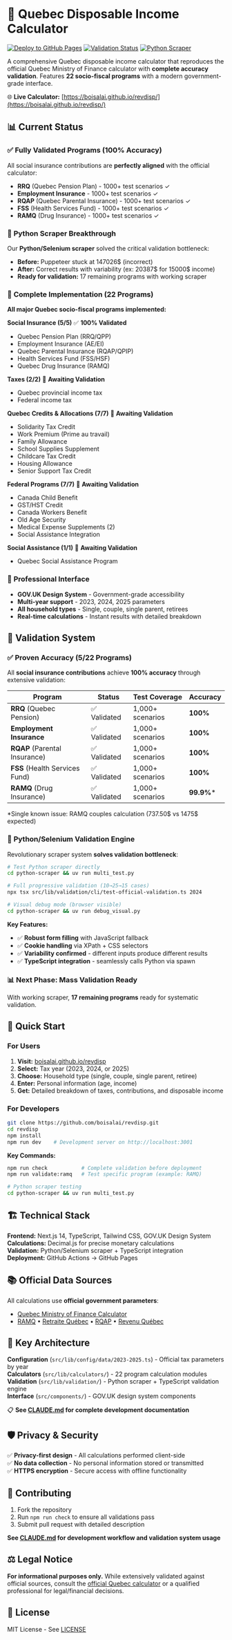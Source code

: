 # 🧮 Quebec Disposable Income Calculator

[![Deploy to GitHub Pages](https://github.com/boisalai/revdisp/actions/workflows/deploy.yml/badge.svg)](https://github.com/boisalai/revdisp/actions/workflows/deploy.yml)
[![Validation Status](https://img.shields.io/badge/validation-5%2F22_programs-yellow)](https://github.com/boisalai/revdisp)
[![Python Scraper](https://img.shields.io/badge/scraper-python_working-green)](https://github.com/boisalai/revdisp)

A comprehensive Quebec disposable income calculator that reproduces the official Quebec Ministry of Finance calculator with **complete accuracy validation**. Features **22 socio-fiscal programs** with a modern government-grade interface.

🌐 **Live Calculator:** [https://boisalai.github.io/revdisp/](https://boisalai.github.io/revdisp/)

## 📊 Current Status

### ✅ **Fully Validated Programs (100% Accuracy)**
All social insurance contributions are **perfectly aligned** with the official calculator:
- **RRQ** (Quebec Pension Plan) - 1000+ test scenarios ✓
- **Employment Insurance** - 1000+ test scenarios ✓ 
- **RQAP** (Quebec Parental Insurance) - 1000+ test scenarios ✓
- **FSS** (Health Services Fund) - 1000+ test scenarios ✓
- **RAMQ** (Drug Insurance) - 1000+ test scenarios ✓

### 🚀 **Python Scraper Breakthrough**
Our **Python/Selenium scraper** solved the critical validation bottleneck:
- **Before:** Puppeteer stuck at 147026$ (incorrect)
- **After:** Correct results with variability (ex: 20387$ for 15000$ income)
- **Ready for validation:** 17 remaining programs with working scraper

### 🎯 **Complete Implementation (22 Programs)**
**All major Quebec socio-fiscal programs implemented:**

**Social Insurance (5/5)** ✅ **100% Validated**
- Quebec Pension Plan (RRQ/QPP)
- Employment Insurance (AE/EI) 
- Quebec Parental Insurance (RQAP/QPIP)
- Health Services Fund (FSS/HSF)
- Quebec Drug Insurance (RAMQ)

**Taxes (2/2)** 🔄 **Awaiting Validation**
- Quebec provincial income tax
- Federal income tax

**Quebec Credits & Allocations (7/7)** 🔄 **Awaiting Validation**
- Solidarity Tax Credit
- Work Premium (Prime au travail)
- Family Allowance
- School Supplies Supplement
- Childcare Tax Credit
- Housing Allowance
- Senior Support Tax Credit

**Federal Programs (7/7)** 🔄 **Awaiting Validation**
- Canada Child Benefit
- GST/HST Credit
- Canada Workers Benefit
- Old Age Security
- Medical Expense Supplements (2)
- Social Assistance Integration

**Social Assistance (1/1)** 🔄 **Awaiting Validation**
- Quebec Social Assistance Program

### 🎨 **Professional Interface**
- **GOV.UK Design System** - Government-grade accessibility
- **Multi-year support** - 2023, 2024, 2025 parameters
- **All household types** - Single, couple, single parent, retirees
- **Real-time calculations** - Instant results with detailed breakdown

## 🔬 Validation System

### ✅ **Proven Accuracy (5/22 Programs)**
All **social insurance contributions** achieve **100% accuracy** through extensive validation:

| Program | Status | Test Coverage | Accuracy |
|---------|--------|--------------|----------|
| **RRQ** (Quebec Pension) | ✅ Validated | 1,000+ scenarios | **100%** |
| **Employment Insurance** | ✅ Validated | 1,000+ scenarios | **100%** |
| **RQAP** (Parental Insurance) | ✅ Validated | 1,000+ scenarios | **100%** |
| **FSS** (Health Services Fund) | ✅ Validated | 1,000+ scenarios | **100%** |
| **RAMQ** (Drug Insurance) | ✅ Validated | 1,000+ scenarios | **99.9%*** |

*Single known issue: RAMQ couples calculation (737.50$ vs 1475$ expected)

### 🐍 **Python/Selenium Validation Engine**
Revolutionary scraper system **solves validation bottleneck**:

```bash
# Test Python scraper directly
cd python-scraper && uv run multi_test.py

# Full progressive validation (10→25→15 cases)
npx tsx src/lib/validation/cli/test-official-validation.ts 2024

# Visual debug mode (browser visible)
cd python-scraper && uv run debug_visual.py
```

**Key Features:**
- ✅ **Robust form filling** with JavaScript fallback
- ✅ **Cookie handling** via XPath + CSS selectors  
- ✅ **Variability confirmed** - different inputs produce different results
- ✅ **TypeScript integration** - seamlessly calls Python via spawn

### 📊 **Next Phase: Mass Validation Ready**
With working scraper, **17 remaining programs** ready for systematic validation.

## 🚀 Quick Start

### For Users
1. **Visit:** [boisalai.github.io/revdisp](https://boisalai.github.io/revdisp/)
2. **Select:** Tax year (2023, 2024, or 2025)  
3. **Choose:** Household type (single, couple, single parent, retiree)
4. **Enter:** Personal information (age, income)
5. **Get:** Detailed breakdown of taxes, contributions, and disposable income

### For Developers
```bash
git clone https://github.com/boisalai/revdisp.git
cd revdisp
npm install
npm run dev    # Development server on http://localhost:3001
```

**Key Commands:**
```bash
npm run check           # Complete validation before deployment
npm run validate:ramq   # Test specific program (example: RAMQ)

# Python scraper testing
cd python-scraper && uv run multi_test.py
```

## 🏗️ Technical Stack

**Frontend:** Next.js 14, TypeScript, Tailwind CSS, GOV.UK Design System  
**Calculations:** Decimal.js for precise monetary calculations  
**Validation:** Python/Selenium scraper + TypeScript integration  
**Deployment:** GitHub Actions → GitHub Pages  

## 📚 Official Data Sources

All calculations use **official government parameters**:
- [Quebec Ministry of Finance Calculator](https://www.finances.gouv.qc.ca/ministere/outils_services/outils_calcul/revenu_disponible/outil_revenu.asp)
- [RAMQ](https://www.ramq.gouv.qc.ca/en) • [Retraite Québec](https://www.rrq.gouv.qc.ca/en) • [RQAP](https://www.rqap.gouv.qc.ca/) • [Revenu Québec](https://www.revenuquebec.ca/en/)

## 🔧 Key Architecture

**Configuration** (`src/lib/config/data/2023-2025.ts`) - Official tax parameters by year  
**Calculators** (`src/lib/calculators/`) - 22 program calculation modules  
**Validation** (`src/lib/validation/`) - Python scraper + TypeScript validation engine  
**Interface** (`src/components/`) - GOV.UK design system components

📋 **See [CLAUDE.md](CLAUDE.md) for complete development documentation**

## 🛡️ Privacy & Security

✅ **Privacy-first design** - All calculations performed client-side  
✅ **No data collection** - No personal information stored or transmitted  
✅ **HTTPS encryption** - Secure access with offline functionality  

## 🤝 Contributing

1. Fork the repository  
2. Run `npm run check` to ensure all validations pass  
3. Submit pull request with detailed description  

**See [CLAUDE.md](CLAUDE.md) for development workflow and validation system usage**

## ⚖️ Legal Notice

**For informational purposes only.** While extensively validated against official sources, consult the [official Quebec calculator](https://www.finances.gouv.qc.ca/ministere/outils_services/outils_calcul/revenu_disponible/outil_revenu.asp) or a qualified professional for legal/financial decisions.

## 📄 License

MIT License - See [LICENSE](LICENSE)